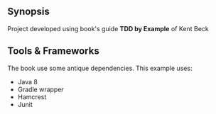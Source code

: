 ## Synopsis

Project developed using book's guide **TDD by Example** of Kent Beck


## Tools & Frameworks

The book use some antique dependencies. This example uses:

- Java 8
- Gradle wrapper
- Hamcrest
- Junit

